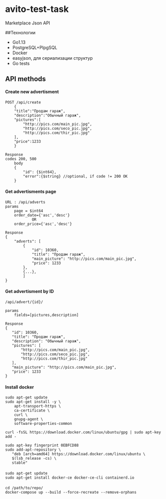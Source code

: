 # avito-test-task
Marketplace Json API

##Технологии

* Go1.13
* PostgreSQL+PlpgSQL
* Docker
* easyjson, для сериализации структур
* Go tests

## API methods

#### Create new advertisment

    POST /api/create
        {
        "title":"Продам гараж",
        "description":"Обычный гараж",
        "pictures":[
            "http://pics.com/main_pic.jpg",
            "http://pics.com/seco_pic.jpg",
            "http://pics.com/thir_pic.jpg"
        ],
        "price":1233
        }
        
    Response
    codes 200, 500 
        body
        {
            "id": {$int64},
            "error":{$string} //optional, if code != 200 OK
        }     
        
#### Get advertisments page
    URL : /api/adverts
    params
        page = $int64
        order_date={'asc','desc'}
                OR 
        order_price={'asc','desc'}

    Response
    {
        "adverts": [
            {
                "id": 10360,
                "title": "Продам гараж",
                "main_picture": "http://pics.com/main_pic.jpg",
                "price": 1233
            },
            {...},
            ]
    }        
    
#### Get advertisment by ID
    
    /api/advert/{id}/
    
    params
        fields=[pictures,description]
    
    Response
    {
       "id": 10360,
       "title": "Продам гараж",
       "description": "Обычный гараж",
       "pictures": [
           "http://pics.com/main_pic.jpg",
           "http://pics.com/seco_pic.jpg",
           "http://pics.com/thir_pic.jpg"
       ],
       "main_picture": "http://pics.com/main_pic.jpg",
       "price": 1233
    }
#### Install docker
    sudo apt-get update
    sudo apt-get install -y \
        apt-transport-https \
        ca-certificate \
        curl \
        gnupg-agent \
        software-properties-common
              
    curl -fsSL https://download.docker.com/linux/ubuntu/gpg | sudo apt-key add -
  
    sudo apt-key fingerprint 0EBFCD88   
    sudo add-apt-repository \
       "deb [arch=amd64] https://download.docker.com/linux/ubuntu \
       $(lsb_release -cs) \
       stable"
####    
    sudo apt-get update
    sudo apt-get install docker-ce docker-ce-cli containerd.io
####   
    cd /path/to/repo/
    docker-compose up --build --force-recreate --remove-orphans
